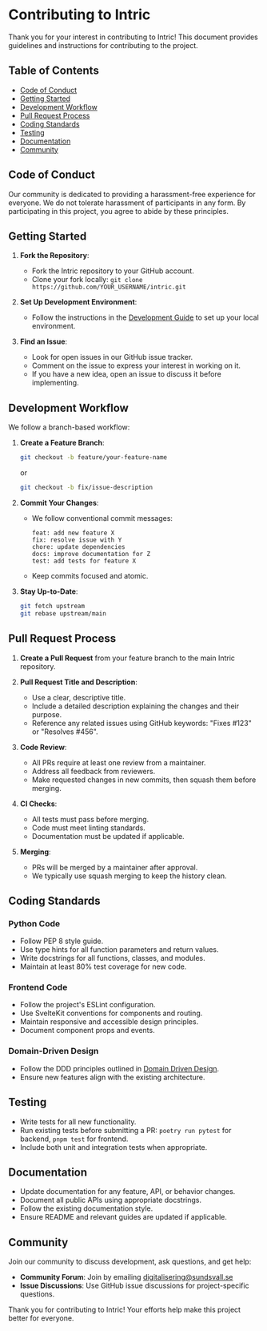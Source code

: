 # Contributing to Intric

Thank you for your interest in contributing to Intric! This document provides guidelines and instructions for contributing to the project.

## Table of Contents
- [Code of Conduct](#code-of-conduct)
- [Getting Started](#getting-started)
- [Development Workflow](#development-workflow)
- [Pull Request Process](#pull-request-process)
- [Coding Standards](#coding-standards)
- [Testing](#testing)
- [Documentation](#documentation)
- [Community](#community)

## Code of Conduct

Our community is dedicated to providing a harassment-free experience for everyone. We do not tolerate harassment of participants in any form. By participating in this project, you agree to abide by these principles.

## Getting Started

1. **Fork the Repository**:
   - Fork the Intric repository to your GitHub account.
   - Clone your fork locally: `git clone https://github.com/YOUR_USERNAME/intric.git`

2. **Set Up Development Environment**:
   - Follow the instructions in the [Development Guide](DEVELOPMENT.md) to set up your local environment.

3. **Find an Issue**:
   - Look for open issues in our GitHub issue tracker.
   - Comment on the issue to express your interest in working on it.
   - If you have a new idea, open an issue to discuss it before implementing.

## Development Workflow

We follow a branch-based workflow:

1. **Create a Feature Branch**:
   ```bash
   git checkout -b feature/your-feature-name
   ```
   or
   ```bash
   git checkout -b fix/issue-description
   ```

2. **Commit Your Changes**:
   - We follow conventional commit messages:
     ```
     feat: add new feature X
     fix: resolve issue with Y
     chore: update dependencies
     docs: improve documentation for Z
     test: add tests for feature X
     ```
   - Keep commits focused and atomic.

3. **Stay Up-to-Date**:
   ```bash
   git fetch upstream
   git rebase upstream/main
   ```

## Pull Request Process

1. **Create a Pull Request** from your feature branch to the main Intric repository.

2. **Pull Request Title and Description**:
   - Use a clear, descriptive title.
   - Include a detailed description explaining the changes and their purpose.
   - Reference any related issues using GitHub keywords: "Fixes #123" or "Resolves #456".

3. **Code Review**:
   - All PRs require at least one review from a maintainer.
   - Address all feedback from reviewers.
   - Make requested changes in new commits, then squash them before merging.

4. **CI Checks**:
   - All tests must pass before merging.
   - Code must meet linting standards.
   - Documentation must be updated if applicable.

5. **Merging**:
   - PRs will be merged by a maintainer after approval.
   - We typically use squash merging to keep the history clean.

## Coding Standards

### Python Code
- Follow PEP 8 style guide.
- Use type hints for all function parameters and return values.
- Write docstrings for all functions, classes, and modules.
- Maintain at least 80% test coverage for new code.

### Frontend Code
- Follow the project's ESLint configuration.
- Use SvelteKit conventions for components and routing.
- Maintain responsive and accessible design principles.
- Document component props and events.

### Domain-Driven Design
- Follow the DDD principles outlined in [Domain Driven Design](domain-driven-design.md).
- Ensure new features align with the existing architecture.

## Testing

- Write tests for all new functionality.
- Run existing tests before submitting a PR: `poetry run pytest` for backend, `pnpm test` for frontend.
- Include both unit and integration tests when appropriate.

## Documentation

- Update documentation for any feature, API, or behavior changes.
- Document all public APIs using appropriate docstrings.
- Follow the existing documentation style.
- Ensure README and relevant guides are updated if applicable.

## Community

Join our community to discuss development, ask questions, and get help:

- **Community Forum**: Join by emailing [digitalisering@sundsvall.se](mailto:digitalisering@sundsvall.se)
- **Issue Discussions**: Use GitHub issue discussions for project-specific questions.

Thank you for contributing to Intric! Your efforts help make this project better for everyone.
